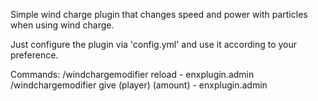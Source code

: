 Simple wind charge plugin that changes speed and power with particles when using wind charge.

Just configure the plugin via 'config.yml' and use it according to your preference.

Commands:
/windchargemodifier reload - enxplugin.admin
/windchargemodifier give (player) (amount) - enxplugin.admin
